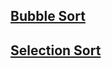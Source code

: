 

## [Bubble Sort](https://github.com/arunkalher/DSA-Repo/tree/main/Graph/cycle_in_dir) 
## [Selection Sort](https://github.com/arunkalher/DSA-Repo/tree/main/Graph/shortest_path_in_DAG)   


 